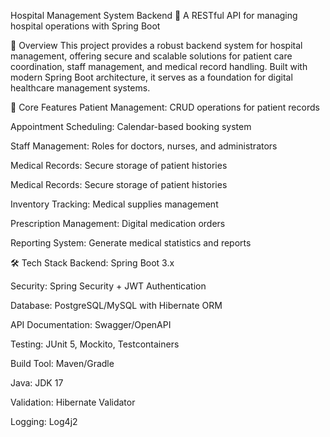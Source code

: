 Hospital Management System Backend 🏥
A RESTful API for managing hospital operations with Spring Boot

📖 Overview
This project provides a robust backend system for hospital management, offering secure and scalable solutions for patient care coordination, staff management, and medical record handling. Built with modern Spring Boot architecture, it serves as a foundation for digital healthcare management systems.

🌟 Core Features
Patient Management: CRUD operations for patient records

Appointment Scheduling: Calendar-based booking system

Staff Management: Roles for doctors, nurses, and administrators

Medical Records: Secure storage of patient histories

Medical Records: Secure storage of patient histories

Inventory Tracking: Medical supplies management

Prescription Management: Digital medication orders

Reporting System: Generate medical statistics and reports

🛠️ Tech Stack
Backend: Spring Boot 3.x

Security: Spring Security + JWT Authentication

Database: PostgreSQL/MySQL with Hibernate ORM

API Documentation: Swagger/OpenAPI

Testing: JUnit 5, Mockito, Testcontainers

Build Tool: Maven/Gradle

Java: JDK 17

Validation: Hibernate Validator

Logging: Log4j2
